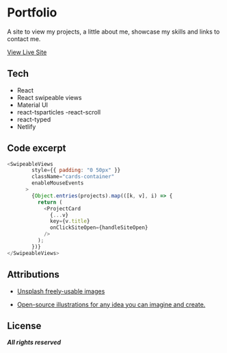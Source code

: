 # Portfolio

A site to view my projects, a little about me, showcase my skills and links to contact me.

[View Live Site ](https://www.abrahimesseidi.com)

## Tech 

  - React
  - React swipeable views
  - Material UI
  - react-tsparticles
-react-scroll
- react-typed
- Netlify


## Code excerpt 

```javascript
<SwipeableViews
        style={{ padding: "0 50px" }}
        className="cards-container"
        enableMouseEvents
      >
        {Object.entries(projects).map(([k, v], i) => {
          return (
            <ProjectCard
              {...v}
              key={v.title}
              onClickSiteOpen={handleSiteOpen}
            />
          );
        })}
</SwipeableViews>
```

## Attributions

- [Unsplash freely-usable images](https://unsplash.com/)

- [Open-source illustrations for any idea you can imagine and create.](https://undraw.com/)

## License
**_All rights reserved_**  

